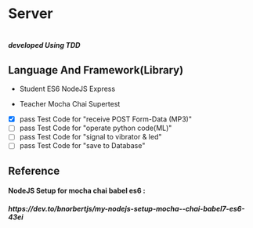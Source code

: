 <h1> Server <h1> <h5> developed Using TDD </h5>
<h2> Language And Framework(Library) </h2>

* Student
ES6 NodeJS Express 

* Teacher
Mocha Chai Supertest

- [X] pass Test Code for "receive POST Form-Data (MP3)"
- [ ] pass Test Code for "operate python code(ML)"
- [ ] pass Test Code for "signal to vibrator & led"
- [ ] pass Test Code for "save to Database"

<h2> Reference </h2>
<h4> NodeJS Setup for mocha chai babel es6 : </h4> <h5> https://dev.to/bnorbertjs/my-nodejs-setup-mocha--chai-babel7-es6-43ei </h5>


